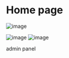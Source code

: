# Home page
![image](https://user-images.githubusercontent.com/76832603/216781462-40c01eb5-d966-4b2a-83c8-73e2bdb50bd0.png)

![image](https://user-images.githubusercontent.com/76832603/216781522-c75e1801-9fb2-430f-87e8-f44590091808.png)
![image](https://user-images.githubusercontent.com/76832603/216781540-fd6f27f5-fbad-4d8e-ae5c-41a726484f1d.png)

admin  panel


